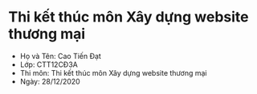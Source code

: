 # Thi kết thúc môn Xây dựng website thương mại
- Họ và Tên: Cao Tiến Đạt
- Lớp: CTT12CĐ3A
- Thi môn: Thi kết thúc môn Xây dựng website thương mại
- Ngày: 28/12/2020
